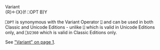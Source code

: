 <div class="heading">
  <div class="name">Variant</div>
  <div class="command">{R}←{X}(f ⎕OPT B)Y</div>
</div>

`⎕OPT` is synonymous with the Variant Operator `⍠` and can be used in both Classic and Unicode Editions - unlike `⍠` which is valid in Unicode Editions only, and `⎕U2360` which is valid in Classic Editions only.

See ["Variant" on page 1](/primitive-operators/variant.md#Variant).
